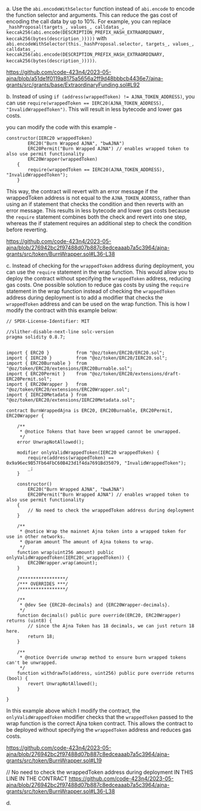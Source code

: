 a. Use the `abi.encodeWithSelector` function instead of `abi.encode` to encode the function selector and arguments. This can reduce the gas cost of encoding the call data by up to 10%. For example, you can replace `_hashProposal(targets_, values_, calldatas_, keccak256(abi.encode(DESCRIPTION_PREFIX_HASH_EXTRAORDINARY, keccak256(bytes(description_)))))` with `abi.encodeWithSelector(this._hashProposal.selector, targets_, values_, calldatas_, keccak256(abi.encode(DESCRIPTION_PREFIX_HASH_EXTRAORDINARY, keccak256(bytes(description_)))))`.

https://github.com/code-423n4/2023-05-ajna/blob/a51de1f0119a8175a5656a2ff9d48bbbcb4436e7/ajna-grants/src/grants/base/ExtraordinaryFunding.sol#L92

b. Instead of using `if (address(wrappedToken) != AJNA_TOKEN_ADDRESS)`, you can use `require(wrappedToken == IERC20(AJNA_TOKEN_ADDRESS), "InvalidWrappedToken")`. This will result in less bytecode and lower gas costs.

you can modify the code with this example - 

```
constructor(IERC20 wrappedToken)
        ERC20("Burn Wrapped AJNA", "bwAJNA")
        ERC20Permit("Burn Wrapped AJNA") // enables wrapped token to also use permit functionality
        ERC20Wrapper(wrappedToken)
    {
        require(wrappedToken == IERC20(AJNA_TOKEN_ADDRESS), "InvalidWrappedToken");
    }
```
This way, the contract will revert with an error message if the wrappedToken address is not equal to the `AJNA_TOKEN_ADDRESS`, rather than using an if statement that checks the condition and then reverts with an error message. This results in less bytecode and lower gas costs because the `require` statement combines both the check and revert into one step, whereas the if statement requires an additional step to check the condition before reverting.

https://github.com/code-423n4/2023-05-ajna/blob/276942bc2f97488d07b887c8edceaaab7a5c3964/ajna-grants/src/token/BurnWrapper.sol#L36-L38

c. Instead of checking for the `wrappedToken` address during deployment, you can use the `require` statement in the wrap function. This would allow you to deploy the contract without specifying the `wrappedToken` address, reducing gas costs. One possible solution to reduce gas costs by using the `require` statement in the wrap function instead of checking the `wrappedToken` address during deployment is to add a modifier that checks the `wrappedToken` address and can be used on the wrap function. This is how I modify the contract with this example below: 

```
// SPDX-License-Identifier: MIT

//slither-disable-next-line solc-version
pragma solidity 0.8.7;


import { ERC20 }          from "@oz/token/ERC20/ERC20.sol";
import { IERC20 }         from "@oz/token/ERC20/IERC20.sol";
import { ERC20Burnable }  from "@oz/token/ERC20/extensions/ERC20Burnable.sol";
import { ERC20Permit }    from "@oz/token/ERC20/extensions/draft-ERC20Permit.sol";
import { ERC20Wrapper }   from "@oz/token/ERC20/extensions/ERC20Wrapper.sol";
import { IERC20Metadata } from "@oz/token/ERC20/extensions/IERC20Metadata.sol";

contract BurnWrappedAjna is ERC20, ERC20Burnable, ERC20Permit, ERC20Wrapper {

    /**
     * @notice Tokens that have been wrapped cannot be unwrapped.
     */
    error UnwrapNotAllowed();

    modifier onlyValidWrappedToken(IERC20 wrappedToken) {
        require(address(wrappedToken) == 0x9a96ec9B57Fb64FbC60B423d1f4da7691Bd35079, "InvalidWrappedToken");
        _;
    }

    constructor()
        ERC20("Burn Wrapped AJNA", "bwAJNA")
        ERC20Permit("Burn Wrapped AJNA") // enables wrapped token to also use permit functionality
    {
        // No need to check the wrappedToken address during deployment
    }

    /**
     * @notice Wrap the mainnet Ajna token into a wrapped token for use in other networks.
     * @param amount The amount of Ajna tokens to wrap.
     */
    function wrap(uint256 amount) public onlyValidWrappedToken(IERC20(_wrappedToken)) {
        ERC20Wrapper.wrap(amount);
    }

    /*****************/
    /*** OVERRIDES ***/
    /*****************/

    /**
     * @dev See {ERC20-decimals} and {ERC20Wrapper-decimals}.
     */
    function decimals() public pure override(ERC20, ERC20Wrapper) returns (uint8) {
        // since the Ajna Token has 18 decimals, we can just return 18 here.
        return 18;
    }

    /**
     * @notice Override unwrap method to ensure burn wrapped tokens can't be unwrapped.
     */
    function withdrawTo(address, uint256) public pure override returns (bool) {
        revert UnwrapNotAllowed();
    }

}

```
In this example above which I modify the contract, the `onlyValidWrappedToken` modifier checks that the `wrappedToken` passed to the wrap function is the correct Ajna token contract. This allows the contract to be deployed without specifying the `wrappedToken` address and reduces gas costs.

https://github.com/code-423n4/2023-05-ajna/blob/276942bc2f97488d07b887c8edceaaab7a5c3964/ajna-grants/src/token/BurnWrapper.sol#L19

// No need to check the wrappedToken address during deployment IN THIS LINE IN THE CONTRACT
https://github.com/code-423n4/2023-05-ajna/blob/276942bc2f97488d07b887c8edceaaab7a5c3964/ajna-grants/src/token/BurnWrapper.sol#L36-L38

d. 


